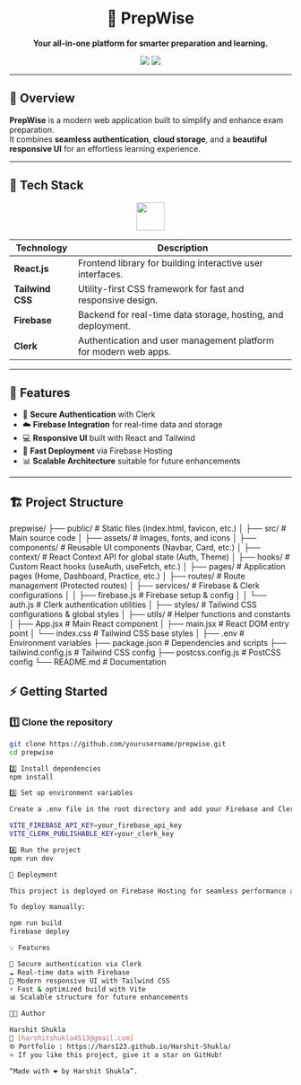 <h1 align="center">🧠 PrepWise</h1>

<p align="center">
  <b>Your all-in-one platform for smarter preparation and learning.</b>  
</p>

<p align="center">
  <img src="https://img.shields.io/badge/Status-Active-success?style=for-the-badge" />
  <img src="https://img.shields.io/badge/License-MIT-blue?style=for-the-badge" />
</p>

---

## 🚀 Overview

**PrepWise** is a modern web application built to simplify and enhance exam preparation.  
It combines **seamless authentication**, **cloud storage**, and a **beautiful responsive UI** for an effortless learning experience.

---

## 🧩 Tech Stack

<p align="center">
  <img src="https://skillicons.dev/icons?i=react,tailwind,firebase" height="50" />

</p>

| Technology | Description |
|-------------|-------------|
| **React.js** | Frontend library for building interactive user interfaces. |
| **Tailwind CSS** | Utility-first CSS framework for fast and responsive design. |
| **Firebase** | Backend for real-time data storage, hosting, and deployment. |
| **Clerk** | Authentication and user management platform for modern web apps. |

---

## 🌟 Features

- 🔐 **Secure Authentication** with Clerk  
- ☁️ **Firebase Integration** for real-time data and storage  
- 💻 **Responsive UI** built with React and Tailwind  
- 🚀 **Fast Deployment** via Firebase Hosting  
- 📊 **Scalable Architecture** suitable for future enhancements  

---

## 🏗️ Project Structure

prepwise/
├── public/ # Static files (index.html, favicon, etc.)
│
├── src/ # Main source code
│ ├── assets/ # Images, fonts, and icons
│ ├── components/ # Reusable UI components (Navbar, Card, etc.)
│ ├── context/ # React Context API for global state (Auth, Theme)
│ ├── hooks/ # Custom React hooks (useAuth, useFetch, etc.)
│ ├── pages/ # Application pages (Home, Dashboard, Practice, etc.)
│ ├── routes/ # Route management (Protected routes)
│ ├── services/ # Firebase & Clerk configurations
│ │ ├── firebase.js # Firebase setup & config
│ │ └── auth.js # Clerk authentication utilities
│ ├── styles/ # Tailwind CSS configurations & global styles
│ ├── utils/ # Helper functions and constants
│ ├── App.jsx # Main React component
│ ├── main.jsx # React DOM entry point
│ └── index.css # Tailwind CSS base styles
│
├── .env # Environment variables
├── package.json # Dependencies and scripts
├── tailwind.config.js # Tailwind CSS config
├── postcss.config.js # PostCSS config
└── README.md # Documentation

## ⚡ Getting Started

### 1️⃣ Clone the repository

```bash
git clone https://github.com/yourusername/prepwise.git
cd prepwise

2️⃣ Install dependencies
npm install

3️⃣ Set up environment variables

Create a .env file in the root directory and add your Firebase and Clerk credentials:

VITE_FIREBASE_API_KEY=your_firebase_api_key
VITE_CLERK_PUBLISHABLE_KEY=your_clerk_key

4️⃣ Run the project
npm run dev

🚀 Deployment

This project is deployed on Firebase Hosting for seamless performance and scalability.

To deploy manually:

npm run build
firebase deploy

💡 Features

🔐 Secure authentication via Clerk
☁️ Real-time data with Firebase
🎨 Modern responsive UI with Tailwind CSS
⚡ Fast & optimized build with Vite
📊 Scalable structure for future enhancements

🧑‍💻 Author

Harshit Shukla
📧 [harshitshukla4513@gmail.com]
🌐 Portfolio : https://hars123.github.io/Harshit-Shukla/
⭐ If you like this project, give it a star on GitHub!

“Made with ❤️ by Harshit Shukla”.



